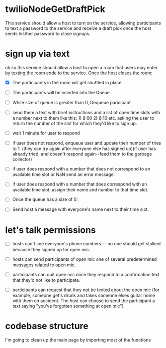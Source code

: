 # twilioNodeGetDraftPick

This service should allow a host to turn on the service, allowing participants to text a password to the service and receive a draft pick once the host sends his/her password to close signups.

# sign up via text
ok so this service should allow a host to open a room that users may enter by texting the room code to the service.
Once the host closes the room:
- [x] The participants in the room will get shuffled in place
- [ ] The participants will be inserted into the Queue
- [ ] While size of queue is greater than 0, Dequeue paricipant
- [ ] send them a text with brief instructions and a list of open time slots with a number next to them like this: 1) 8:00 2) 8:10 etc. asking the user to return the number of the slot for which they'd like to sign up.
- [ ] wait 1 minute for user to respond
- [ ] if user does not respond, enqueue user and update their number of tries to 1. (they can try again after everyone else has signed up)(if user has already tried, and doesn't respond again--feed them to the garbage collector)
- [ ] if user does respond with a number that does not correspond to an available time slot or NaN send an error message.
- [ ] if user does respond with a number that does correspond with an available time slot, assign their name and number to that time slot. 
- [ ] Once the queue has a size of 0:
- [ ] Send host a message with everyone's name next to their time slot. 



# let's talk permissions
- [ ] hosts can't see everyone's phone numbers -- no one should get stalked because they signed up for open mic.
- [ ] hosts can send participants of open mic one of several predetermined messages related to open mic.
- [ ] participants can quit open mic once they respond to a confirmation text that they'd not like to participate.
- [ ] participants can request that they not be texted about the open mic (for example, someone get's drunk and takes someone elses guitar home with them on accident. The host can choose to send the participant a text saying "you've forgotten something at open mic")


# codebase structure
I'm going to clean up the main page by importing most of the functions
